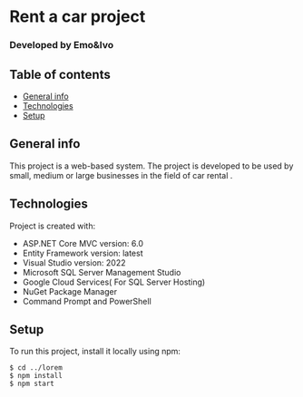 # Rent a car project

### Developed by Emo&Ivo
## Table of contents
* [General info](#general-info)
* [Technologies](#technologies)
* [Setup](#setup)

## General info
This project is a web-based system. The project is developed to be used by small, medium or large businesses in the field of car rental .
	
## Technologies
Project is created with:
* ASP.NET Core MVC  version: 6.0
* Entity Framework version: latest
* Visual Studio  version: 2022
* Microsoft SQL Server Management Studio
* Google Cloud Services( For SQL Server Hosting)
* NuGet Package Manager
* Command Prompt and PowerShell
	
## Setup
To run this project, install it locally using npm:

```
$ cd ../lorem
$ npm install
$ npm start

